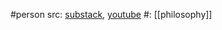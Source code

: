 #person 
src: [substack](https://www.johnathanbi.com), [youtube](https://www.youtube.com/@bi.johnathan) 
#: [[philosophy]] 


